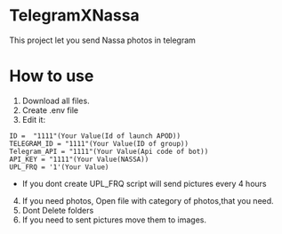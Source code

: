 # TelegramXNassa
This project let you send Nassa photos in telegram
# How to use
1. Download all files.
2. Create .env file
3. Edit it:
``` 
ID =  "1111"(Your Value(Id of launch APOD))
TELEGRAM_ID = "1111"(Your Value(ID of group))
Telegram_API = "1111"(Your Value(Api code of bot))
API_KEY = "1111"(Your Value(NASSA))
UPL_FRQ = '1'(Your Value)
``` 
- If you dont create UPL_FRQ script will send pictures every 4 hours
4. If you need photos, Open file with category of photos,that you need.
5. Dont Delete folders
6. If you need to sent pictures move them to images.
